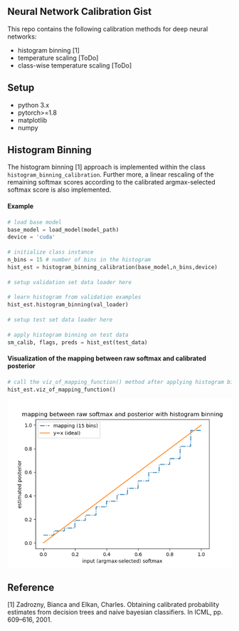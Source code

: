## Neural Network Calibration Gist
This repo contains the following calibration methods for deep neural networks:
- histogram binning [1]
- temperature scaling [ToDo]
- class-wise temperature scaling [ToDo]


## Setup
- python 3.x
- pytorch>=1.8
- matplotlib
- numpy

## Histogram Binning
The histogram binning [1] approach is implemented within the class `histogram_binning_calibration`. Further more, a linear rescaling of the remaining
softmax scores according to the calibrated argmax-selected softmax score is also
implemented.

#### Example
```python
# load base model
base_model = load_model(model_path)
device = 'cuda'

# initialize class instance
n_bins = 15 # number of bins in the histogram
hist_est = histogram_binning_calibration(base_model,n_bins,device)

# setup validation set data loader here

# learn histogram from validation examples
hist_est.histogram_binning(val_loader)

# setup test set data loader here

# apply histogram binning on test data
sm_calib, flags, preds = hist_est(test_data)
```

#### Visualization of the mapping between raw softmax and calibrated posterior
```python
# call the viz_of_mapping_function() method after applying histogram binning
hist_est.viz_of_mapping_function()
```
![histogram mapping](./assets/histogram_mapping_viz.png)

## Reference
[1] Zadrozny, Bianca and Elkan, Charles. Obtaining calibrated probability estimates from decision trees and naive bayesian classifiers. In ICML, pp. 609–616, 2001.
